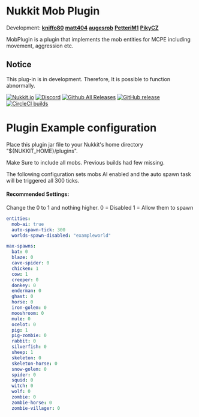 # Nukkit Mob Plugin
Development: **[kniffo80](https://github.com/kniffo80)**
             **[matt404](https://github.com/matt404)**
             **[augesrob](https://github.com/augesrob)**
             **[PetteriM1](https://github.com/PetteriM1)**
             **[PikyCZ](https://github.com/PikyCZ)**

MobPlugin is a plugin that implements the mob entities for MCPE including movement, aggression etc.

## Notice
This plug-in is in development. Therefore, It is possible to function abnormally.

[![Nukkit.io](https://img.shields.io/badge/Nukkit%20MobPlugin-Download-yellow.svg)](https://potestas.xyz/resources/mob-plugin.3/)
[![Discord](https://discordapp.com/api/guilds/386601650963349504/widget.png)](https://discord.gg/rBew6kc)
[![Github All Releases](https://img.shields.io/github/downloads/Nukkit-coders/mob-plugin/total.svg)](https://github.com/Nukkit-coders/mob-plugin/releases)
[![GitHub release](https://img.shields.io/github/release/Nukkit-coders/mob-plugin.svg)](https://github.com/Nukkit-coders/mob-plugin/releases/latest)
[![CircleCI builds](https://img.shields.io/circleci/project/github/Nukkit-coders/mob-plugin.svg)](https://circleci.com/gh/Nukkit-coders/mob-plugin)

# Plugin Example configuration
Place this plugin jar file to your Nukkit's home directory "${NUKKIT_HOME}/plugins".

Make Sure to include all mobs. Previous builds had few missing.

The following configuration sets mobs AI enabled and the auto spawn task will be triggered all 300 ticks.

#### Recommended Settings: 
Change the 0 to 1 and nothing higher.
0 = Disabled
1 = Allow them to spawn

```yaml
entities:
  mob-ai: true
  auto-spawn-tick: 300
  worlds-spawn-disabled: "exampleworld"

max-spawns:
  bat: 0
  blaze: 0
  cave-spider: 0
  chicken: 1
  cow: 1
  creeper: 0
  donkey: 0
  enderman: 0
  ghast: 0
  horse: 0
  iron-golem: 0
  mooshroom: 0
  mule: 0
  ocelot: 0
  pig: 1
  pig-zombie: 0
  rabbit: 0
  silverfish: 0
  sheep: 1
  skeleton: 0
  skeleton-horse: 0
  snow-golem: 0
  spider: 0
  squid: 0
  witch: 0
  wolf: 0
  zombie: 0
  zombie-horse: 0
  zombie-villager: 0
```
